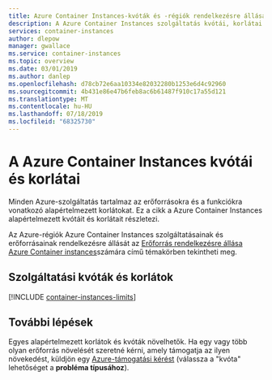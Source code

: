 ```yaml
---
title: Azure Container Instances-kvóták és -régiók rendelkezésre állása
description: A Azure Container Instances szolgáltatás kvótái, korlátai és régiójának rendelkezésre állása.
services: container-instances
author: dlepow
manager: gwallace
ms.service: container-instances
ms.topic: overview
ms.date: 03/01/2019
ms.author: danlep
ms.openlocfilehash: d78cb72e6aa10334e82032280b1253e6d4c92960
ms.sourcegitcommit: 4b431e86e47b6feb8ac6b61487f910c17a55d121
ms.translationtype: MT
ms.contentlocale: hu-HU
ms.lasthandoff: 07/18/2019
ms.locfileid: "68325730"
---
```

# <a name="quotas-and-limits-for-azure-container-instances"></a>A Azure Container Instances kvótái és korlátai

Minden Azure-szolgáltatás tartalmaz az erőforrásokra és a funkciókra vonatkozó alapértelmezett korlátokat. Ez a cikk a Azure Container Instances alapértelmezett kvótáit és korlátait részletezi.

Az Azure-régiók Azure Container Instances szolgáltatásainak és erőforrásainak rendelkezésre állását az [Erőforrás rendelkezésre állása Azure Container instances](container-instances-region-availability.md)számára című témakörben tekintheti meg.

## <a name="service-quotas-and-limits"></a>Szolgáltatási kvóták és korlátok

[!INCLUDE [container-instances-limits](../../includes/container-instances-limits.md)]

## <a name="next-steps"></a>További lépések

Egyes alapértelmezett korlátok és kvóták növelhetők. Ha egy vagy több olyan erőforrás növelését szeretné kérni, amely támogatja az ilyen növekedést, küldjön egy [Azure-támogatási kérést][azure-support] (válassza a "kvóta" lehetőséget a **probléma típusához**).

<!-- LINKS - External -->
[azure-support]: https://ms.portal.azure.com/#blade/Microsoft_Azure_Support/HelpAndSupportBlade/newsupportrequest
